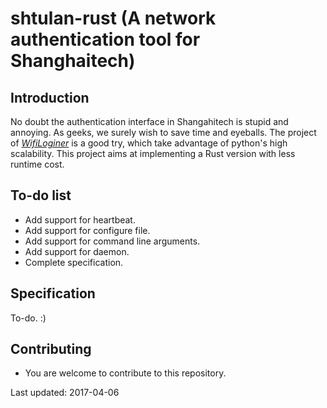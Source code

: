 # shtulan-rust (A network authentication tool for Shanghaitech)

## Introduction

No doubt the authentication interface in Shangahitech is stupid and annoying. As geeks, we surely wish to save time and eyeballs. The project of [*WifiLoginer*](WifiLoginer) is a good try, which take advantage of python's high scalability. This project aims at implementing a Rust version with less runtime cost.

## To-do list

* Add support for heartbeat.
* Add support for configure file.
* Add support for command line arguments.
* Add support for daemon.
* Complete specification.

## Specification
To-do. :)

## Contributing

* You are welcome to contribute to this repository.

Last updated: 2017-04-06
